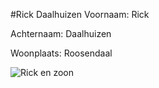 #Rick Daalhuizen
Voornaam: Rick


Achternaam: Daalhuizen


Woonplaats: Roosendaal


![Rick en zoon](https://scontent-ams2-1.xx.fbcdn.net/hphotos-xlp1/v/t1.0-9/12650941_1559077607750816_1790225623562962868_n.jpg?oh=888760bc8ef861a631715a3668fe2aa9&oe=57314FCA)